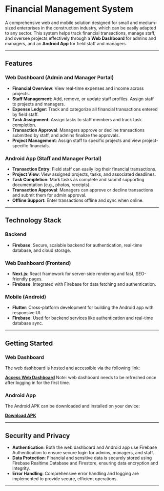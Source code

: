 # Financial Management System

A comprehensive web and mobile solution designed for small and medium-sized enterprises in the construction industry, which can be easily adapted to any sector. This system helps track financial transactions, manage staff, and oversee projects effectively through a **Web Dashboard** for admins and managers, and an **Android App** for field staff and managers.

---

## Features

### Web Dashboard (Admin and Manager Portal)
- **Financial Overview**: View real-time expenses and income across projects.
- **Staff Management**: Add, remove, or update staff profiles. Assign staff to projects and managers.
- **Expense Ledger**: Track and categorize all financial transactions entered by field staff.
- **Task Assignment**: Assign tasks to staff members and track task completion.
- **Transaction Approval**: Managers approve or decline transactions submitted by staff, and admins finalize the approvals.
- **Project Management**: Assign staff to specific projects and view project-specific financials.

### Android App (Staff and Manager Portal)
- **Transaction Entry**: Field staff can easily log their financial transactions.
- **Project View**: View assigned projects, tasks, and associated deadlines.
- **Task Completion**: Mark tasks as complete and submit supporting documentation (e.g., photos, receipts).
- **Transaction Approval**: Managers can approve or decline transactions and submit them for admin approval.
- **Offline Support**: Enter transactions offline and sync when online.

---

## Technology Stack

### Backend
- **Firebase**: Secure, scalable backend for authentication, real-time database, and cloud storage.

### Web Dashboard (Frontend)
- **Next.js**: React framework for server-side rendering and fast, SEO-friendly pages.
- **Firebase**: Integrated with Firebase for data fetching and authentication.

### Mobile (Android)
- **Flutter**: Cross-platform development for building the Android app with responsive UI.
- **Firebase**: Used for backend services like authentication and real-time database sync.

---

## Getting Started

### Web Dashboard
The web dashboard is hosted and accessible via the following link:

[**Access Web Dashboard**](https://conifer-admin-test.netlify.app/)
Note: web dashboard needs to be refreshed once after logging in for the first time.

### Android App
The Android APK can be downloaded and installed on your device:

[**Download APK**](https://your-apk-download-url.com)

---

## Security and Privacy

- **Authentication**: Both the web dashboard and Android app use Firebase Authentication to ensure secure login for admins, managers, and staff.
- **Data Protection**: Financial and sensitive data is securely stored using Firebase Realtime Database and Firestore, ensuring data encryption and integrity.
- **Error Handling**: Comprehensive error handling and logging are implemented to provide secure, efficient operations.

---
